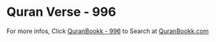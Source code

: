 # Quran Verse - 996 

For more infos, Click [QuranBookk - 996](https://www.quranbookk.com/quran/search?q=996) to Search at [QuranBookk.com](http://quranbookk.com/)